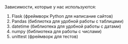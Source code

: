 Зависимости, которые у нас используются:

1) Flask (фреймворк Python для написание сайтов)
2) Pandas (библиотка для удобной работы с таблицами)
3) datetime (библиотека для удобной работы с датами)
4) numpy (библиотека для работы с числами)
5) unittest (фреймворк для тестов)
